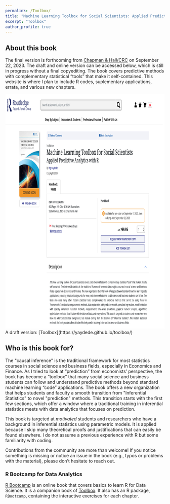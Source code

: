 ```yaml
---
permalink: /Toolbox/
title: "Machine Learning Toolbox for Social Scientists: Applied Predictive Analytics with R"
excerpt: "Toolbox"
author_profile: true
---
```


## About this book

The final version is forthcoming from [Chapman & Hall/CRC](https://www.taylorfrancis.com/books/mono/10.1201/9781003381501/machine-learning-toolbox-social-scientists-yigit-aydede) on September 22, 2023.  The draft and online version can be accessed below, which is still in progress without a final copyediting.  The book covers predictive methods with complementary statistical “tools” that make it self-contained.  This website is where I plan to include R codes, suplementary applications, errata, and various new chapters.

<img src="/images/coverdollar.png"  width="840" height="740">  
A draft version: [Toolbox](https://yaydede.github.io/toolbox/) 

## Who is this book for?
  
The "causal inference" is the traditional framework for most statistics courses in social science and business fields, especially in Economics and Finance. As I tried to look at “prediction” from economists’ perspective, the book has become a “toolbox” that many social science and business students can follow and understand predictive methods beyond standard machine learning “code” applications. 
The book offers a new organization that helps students and faculty a smooth transition from "Inferential Statistics" to novel "prediction" methods. This transition starts with the first few sections, which offer a window where a traditional training in inferential statistics meets with data analytics that focuses on prediction.     

This book is targeted at *motivated* students and researchers who have a background in inferential statistics using parametric models. It is applied because I skip many theoretical proofs and justifications that can easily be found elsewhere. I do not assume a previous experience with R but some familiarity with coding.

Contributions from the community are more than welcome! If you notice something is missing or notice an issue in the book (e.g., typos or problems with the material), please don’t hesitate to reach out. 

### R Bootcamp for Data Analytics

[R Bootcamp](https://yaydede.github.io/Bootcamp_book/) is an online book that covers basics to learn R for Data Science. It is a companion book of [Toolbox](https://yaydede.github.io/ToolShed/).  It also has an R package, `RBootcamp`, containing the interactive exercises for each chapter.



